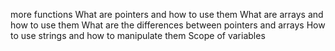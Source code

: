 more functions 
What are pointers and how to use them
What are arrays and how to use them
What are the differences between pointers and arrays
How to use strings and how to manipulate them
Scope of variables
